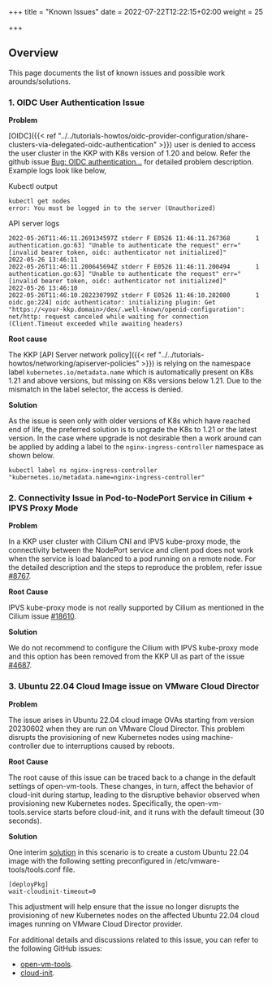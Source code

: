 +++
title = "Known Issues"
date = 2022-07-22T12:22:15+02:00
weight = 25

+++

## Overview

This page documents the list of known issues and possible work arounds/solutions.

### 1. OIDC User Authentication Issue

**Problem**

[OIDC]({{< ref "../../tutorials-howtos/oidc-provider-configuration/share-clusters-via-delegated-oidc-authentication" >}}) user is denied to access the user cluster in the KKP with K8s version of 1.20 and below. Refer the github issue [Bug: OIDC authentication...](https://github.com/kubermatic/kubermatic/issues/9908) for detailed problem description. Example logs look like below,

Kubectl output

```
kubectl get nodes
error: You must be logged in to the server (Unauthorized)
```

API server logs

```
2022-05-26T11:46:11.269134597Z stderr F E0526 11:46:11.267368       1 authentication.go:63] "Unable to authenticate the request" err="[invalid bearer token, oidc: authenticator not initialized]"
2022-05-26 13:46:11
2022-05-26T11:46:11.200645694Z stderr F E0526 11:46:11.200494       1 authentication.go:63] "Unable to authenticate the request" err="[invalid bearer token, oidc: authenticator not initialized]"
2022-05-26 13:46:10
2022-05-26T11:46:10.282230799Z stderr F E0526 11:46:10.282080       1 oidc.go:224] oidc authenticator: initializing plugin: Get "https://<your-kkp.domain>/dex/.well-known/openid-configuration": net/http: request canceled while waiting for connection (Client.Timeout exceeded while awaiting headers)

```


**Root cause**

The KKP [API Server network policy]({{< ref "../../tutorials-howtos/networking/apiserver-policies" >}}) is relying on the namespace label `kubernetes.io/metadata.name` which is automatically present on K8s 1.21 and above versions, but missing on K8s versions below 1.21. Due to the mismatch in the label selector, the access is denied.

**Solution**

As the issue is seen only with older versions of K8s which have reached end of life, the preferred solution is to upgrade the K8s to 1.21 or the latest version.
In the case where upgrade is not desirable then a work around can be applied by adding a label to the `nginx-ingress-controller` namespace as shown below.

`kubectl label ns nginx-ingress-controller "kubernetes.io/metadata.name=nginx-ingress-controller"`

### 2. Connectivity Issue in Pod-to-NodePort Service in Cilium + IPVS Proxy Mode

**Problem**

In a KKP user cluster with Cilium CNI and IPVS kube-proxy mode, the connectivity between the NodePort service and client pod does not work when the service is load balanced to a pod running on a remote node. For the detailed description and the steps to reproduce the problem, refer issue [#8767](https://github.com/kubermatic/kubermatic/issues/8767).

**Root Cause**

IPVS kube-proxy mode is not really supported by Cilium as mentioned in the Cilium issue [#18610](https://github.com/cilium/cilium/issues/18610).

**Solution**

We do not recommend to configure the Cilium with IPVS kube-proxy mode and this option has been removed from the KKP UI as part of the issue [#4687](https://github.com/kubermatic/dashboard/issues/4687).

### 3. Ubuntu 22.04 Cloud Image issue on VMware Cloud Director

**Problem**

The issue arises in Ubuntu 22.04 cloud image OVAs starting from version 20230602 when they are run on VMware Cloud Director. This problem disrupts the provisioning of new Kubernetes nodes using machine-controller due to interruptions caused by reboots.

**Root Cause**

The root cause of this issue can be traced back to a change in the default settings of open-vm-tools. These changes, in turn, affect the behavior of cloud-init during startup, leading to the disruptive behavior observed when provisioning new Kubernetes nodes. Specifically, the open-vm-tools.service starts before cloud-init, and it runs with the default timeout (30 seconds).

**Solution**

One interim [solution](https://github.com/canonical/cloud-init/issues/4188#issuecomment-1695041510) in this scenario is to create a custom Ubuntu 22.04 image with the following setting preconfigured
in /etc/vmware-tools/tools.conf file.
```
[deployPkg]
wait-cloudinit-timeout=0
```
This adjustment will help ensure that the issue no longer disrupts the provisioning of new Kubernetes nodes on the affected Ubuntu 22.04 cloud images running on VMware Cloud Director provider.

For additional details and discussions related to this issue, you can refer to the following GitHub issues:
- [open-vm-tools](https://github.com/vmware/open-vm-tools/issues/684).
- [cloud-init](https://github.com/canonical/cloud-init/issues/4188).
